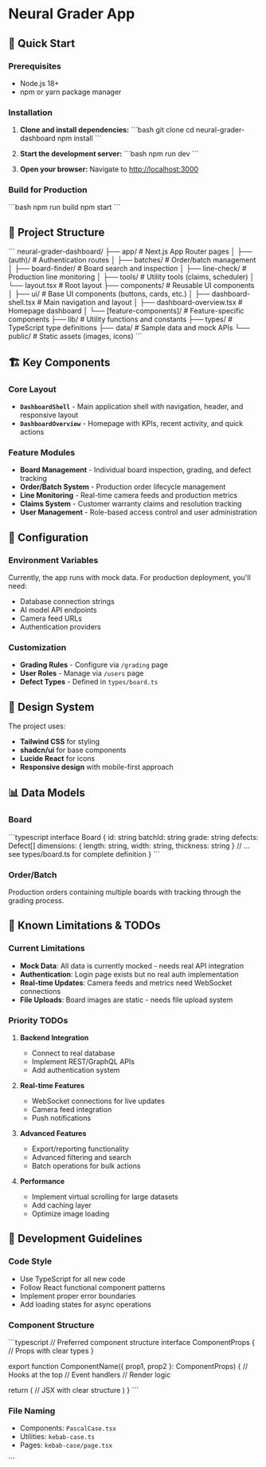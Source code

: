 # Neural Grader App


## 🚀 Quick Start

### Prerequisites
- Node.js 18+ 
- npm or yarn package manager

### Installation

1. **Clone and install dependencies:**
   \`\`\`bash
   git clone <repository-url>
   cd neural-grader-dashboard
   npm install
   \`\`\`

2. **Start the development server:**
   \`\`\`bash
   npm run dev
   \`\`\`

3. **Open your browser:**
   Navigate to [http://localhost:3000](http://localhost:3000)

### Build for Production
\`\`\`bash
npm run build
npm start
\`\`\`

## 📁 Project Structure

\`\`\`
neural-grader-dashboard/
├── app/                          # Next.js App Router pages
│   ├── (auth)/                   # Authentication routes
│   ├── batches/                  # Order/batch management
│   ├── board-finder/             # Board search and inspection
│   ├── line-check/               # Production line monitoring
│   ├── tools/                    # Utility tools (claims, scheduler)
│   └── layout.tsx                # Root layout
├── components/                   # Reusable UI components
│   ├── ui/                       # Base UI components (buttons, cards, etc.)
│   ├── dashboard-shell.tsx       # Main navigation and layout
│   ├── dashboard-overview.tsx    # Homepage dashboard
│   └── [feature-components]/     # Feature-specific components
├── lib/                          # Utility functions and constants
├── types/                        # TypeScript type definitions
├── data/                         # Sample data and mock APIs
└── public/                       # Static assets (images, icons)
\`\`\`

## 🏗️ Key Components

### Core Layout
- **`DashboardShell`** - Main application shell with navigation, header, and responsive layout
- **`DashboardOverview`** - Homepage with KPIs, recent activity, and quick actions

### Feature Modules
- **Board Management** - Individual board inspection, grading, and defect tracking
- **Order/Batch System** - Production order lifecycle management
- **Line Monitoring** - Real-time camera feeds and production metrics
- **Claims System** - Customer warranty claims and resolution tracking
- **User Management** - Role-based access control and user administration


## 🔧 Configuration

### Environment Variables
Currently, the app runs with mock data. For production deployment, you'll need:
- Database connection strings
- AI model API endpoints  
- Camera feed URLs
- Authentication providers

### Customization
- **Grading Rules** - Configure via `/grading` page
- **User Roles** - Manage via `/users` page  
- **Defect Types** - Defined in `types/board.ts`

## 🎨 Design System

The project uses:
- **Tailwind CSS** for styling
- **shadcn/ui** for base components
- **Lucide React** for icons
- **Responsive design** with mobile-first approach

## 📊 Data Models

### Board
\`\`\`typescript
interface Board {
  id: string
  batchId: string
  grade: string
  defects: Defect[]
  dimensions: { length: string, width: string, thickness: string }
  // ... see types/board.ts for complete definition
}
\`\`\`

### Order/Batch
Production orders containing multiple boards with tracking through the grading process.

## 🚧 Known Limitations & TODOs

### Current Limitations
- **Mock Data**: All data is currently mocked - needs real API integration
- **Authentication**: Login page exists but no real auth implementation
- **Real-time Updates**: Camera feeds and metrics need WebSocket connections
- **File Uploads**: Board images are static - needs file upload system

### Priority TODOs
1. **Backend Integration**
   - Connect to real database
   - Implement REST/GraphQL APIs
   - Add authentication system

2. **Real-time Features**
   - WebSocket connections for live updates
   - Camera feed integration
   - Push notifications

3. **Advanced Features**
   - Export/reporting functionality
   - Advanced filtering and search
   - Batch operations for bulk actions

4. **Performance**
   - Implement virtual scrolling for large datasets
   - Add caching layer
   - Optimize image loading

## 🤝 Development Guidelines

### Code Style
- Use TypeScript for all new code
- Follow React functional component patterns
- Implement proper error boundaries
- Add loading states for async operations

### Component Structure
\`\`\`typescript
// Preferred component structure
interface ComponentProps {
  // Props with clear types
}

export function ComponentName({ prop1, prop2 }: ComponentProps) {
  // Hooks at the top
  // Event handlers
  // Render logic
  
  return (
    // JSX with clear structure
  )
}
\`\`\`

### File Naming
- Components: `PascalCase.tsx`
- Utilities: `kebab-case.ts`
- Pages: `kebab-case/page.tsx`

\`\`\`
